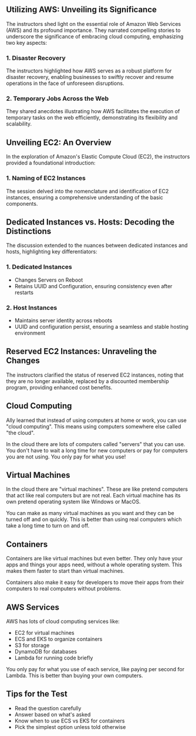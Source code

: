 ## Utilizing AWS: Unveiling its Significance

The instructors shed light on the essential role of Amazon Web Services (AWS) and its profound importance. They narrated compelling stories to underscore the significance of embracing cloud computing, emphasizing two key aspects:

### 1. Disaster Recovery
The instructors highlighted how AWS serves as a robust platform for disaster recovery, enabling businesses to swiftly recover and resume operations in the face of unforeseen disruptions.

### 2. Temporary Jobs Across the Web
They shared anecdotes illustrating how AWS facilitates the execution of temporary tasks on the web efficiently, demonstrating its flexibility and scalability.

## Unveiling EC2: An Overview

In the exploration of Amazon's Elastic Compute Cloud (EC2), the instructors provided a foundational introduction:

### 1. Naming of EC2 Instances

The session delved into the nomenclature and identification of EC2 instances, ensuring a comprehensive understanding of the basic components.

## Dedicated Instances vs. Hosts: Decoding the Distinctions

The discussion extended to the nuances between dedicated instances and hosts, highlighting key differentiators:

### 1. Dedicated Instances
   - Changes Servers on Reboot
   - Retains UUID and Configuration, ensuring consistency even after restarts

### 2. Host Instances
   - Maintains server identity across reboots
   - UUID and configuration persist, ensuring a seamless and stable hosting environment

## Reserved EC2 Instances: Unraveling the Changes

The instructors clarified the status of reserved EC2 instances, noting that they are no longer available, replaced by a discounted membership program, providing enhanced cost benefits.



## Cloud Computing

Ally learned that instead of using computers at home or work, you can use "cloud computing". This means using computers somewhere else called "the cloud".

In the cloud there are lots of computers called "servers" that you can use. You don't have to wait a long time for new computers or pay for computers you are not using. You only pay for what you use!

## Virtual Machines

In the cloud there are "virtual machines". These are like pretend computers that act like real computers but are not real. Each virtual machine has its own pretend operating system like Windows or MacOS.

You can make as many virtual machines as you want and they can be turned off and on quickly. This is better than using real computers which take a long time to turn on and off.

## Containers

Containers are like virtual machines but even better. They only have your apps and things your apps need, without a whole operating system. This makes them faster to start than virtual machines.

Containers also make it easy for developers to move their apps from their computers to real computers without problems.

## AWS Services

AWS has lots of cloud computing services like:

- EC2 for virtual machines
- ECS and EKS to organize containers
- S3 for storage
- DynamoDB for databases
- Lambda for running code briefly

You only pay for what you use of each service, like paying per second for Lambda. This is better than buying your own computers.

## Tips for the Test

- Read the question carefully
- Answer based on what's asked
- Know when to use ECS vs EKS for containers
- Pick the simplest option unless told otherwise